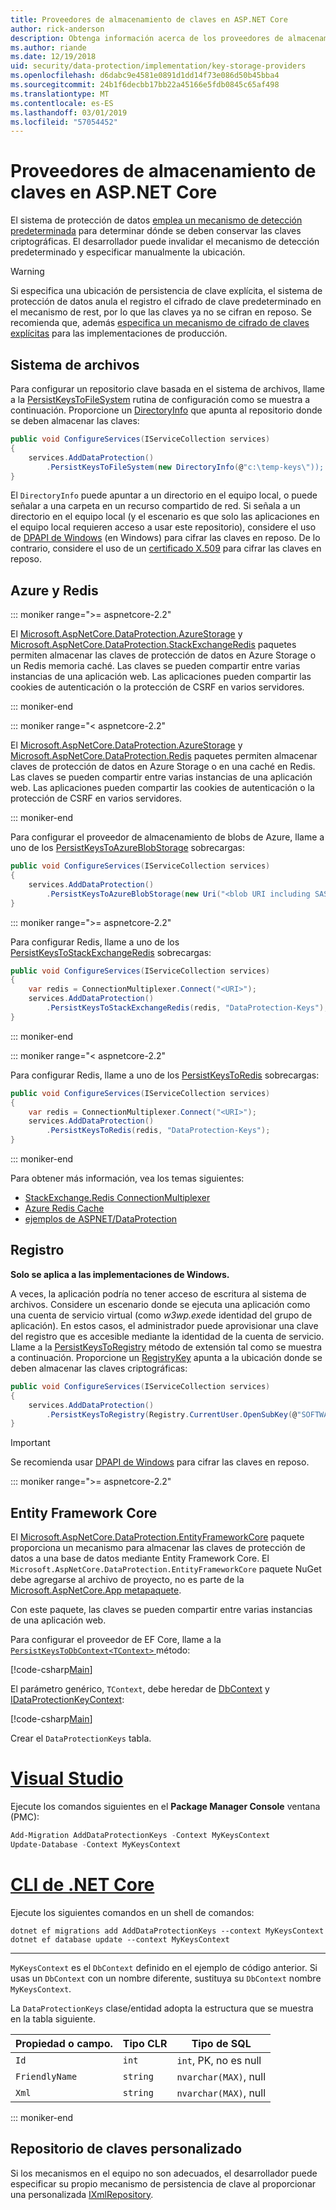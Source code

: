 ```yaml
---
title: Proveedores de almacenamiento de claves en ASP.NET Core
author: rick-anderson
description: Obtenga información acerca de los proveedores de almacenamiento de claves en ASP.NET Core y cómo configurar ubicaciones de almacenamiento de claves.
ms.author: riande
ms.date: 12/19/2018
uid: security/data-protection/implementation/key-storage-providers
ms.openlocfilehash: d6dabc9e4581e0891d1dd14f73e086d50b45bba4
ms.sourcegitcommit: 24b1f6decbb17bb22a45166e5fdb0845c65af498
ms.translationtype: MT
ms.contentlocale: es-ES
ms.lasthandoff: 03/01/2019
ms.locfileid: "57054452"
---
```

# <a name="key-storage-providers-in-aspnet-core"></a>Proveedores de almacenamiento de claves en ASP.NET Core

El sistema de protección de datos [emplea un mecanismo de detección predeterminada](xref:security/data-protection/configuration/default-settings) para determinar dónde se deben conservar las claves criptográficas. El desarrollador puede invalidar el mecanismo de detección predeterminado y especificar manualmente la ubicación.

> [!WARNING]
> Si especifica una ubicación de persistencia de clave explícita, el sistema de protección de datos anula el registro el cifrado de clave predeterminado en el mecanismo de rest, por lo que las claves ya no se cifran en reposo. Se recomienda que, además [especifica un mecanismo de cifrado de claves explícitas](xref:security/data-protection/implementation/key-encryption-at-rest) para las implementaciones de producción.

## <a name="file-system"></a>Sistema de archivos

Para configurar un repositorio clave basada en el sistema de archivos, llame a la [PersistKeysToFileSystem](/dotnet/api/microsoft.aspnetcore.dataprotection.dataprotectionbuilderextensions.persistkeystofilesystem) rutina de configuración como se muestra a continuación. Proporcione un [DirectoryInfo](/dotnet/api/system.io.directoryinfo) que apunta al repositorio donde se deben almacenar las claves:

```csharp
public void ConfigureServices(IServiceCollection services)
{
    services.AddDataProtection()
        .PersistKeysToFileSystem(new DirectoryInfo(@"c:\temp-keys\"));
}
```

El `DirectoryInfo` puede apuntar a un directorio en el equipo local, o puede señalar a una carpeta en un recurso compartido de red. Si señala a un directorio en el equipo local (y el escenario es que solo las aplicaciones en el equipo local requieren acceso a usar este repositorio), considere el uso de [DPAPI de Windows](xref:security/data-protection/implementation/key-encryption-at-rest) (en Windows) para cifrar las claves en reposo. De lo contrario, considere el uso de un [certificado X.509](xref:security/data-protection/implementation/key-encryption-at-rest) para cifrar las claves en reposo.

## <a name="azure-and-redis"></a>Azure y Redis

::: moniker range=">= aspnetcore-2.2"

El [Microsoft.AspNetCore.DataProtection.AzureStorage](https://www.nuget.org/packages/Microsoft.AspNetCore.DataProtection.AzureStorage/) y [Microsoft.AspNetCore.DataProtection.StackExchangeRedis](https://www.nuget.org/packages/Microsoft.AspNetCore.DataProtection.StackExchangeRedis/) paquetes permiten almacenar las claves de protección de datos en Azure Storage o un Redis memoria caché. Las claves se pueden compartir entre varias instancias de una aplicación web. Las aplicaciones pueden compartir las cookies de autenticación o la protección de CSRF en varios servidores.

::: moniker-end

::: moniker range="< aspnetcore-2.2"

El [Microsoft.AspNetCore.DataProtection.AzureStorage](https://www.nuget.org/packages/Microsoft.AspNetCore.DataProtection.AzureStorage/) y [Microsoft.AspNetCore.DataProtection.Redis](https://www.nuget.org/packages/Microsoft.AspNetCore.DataProtection.Redis/) paquetes permiten almacenar claves de protección de datos en Azure Storage o en una caché en Redis. Las claves se pueden compartir entre varias instancias de una aplicación web. Las aplicaciones pueden compartir las cookies de autenticación o la protección de CSRF en varios servidores.

::: moniker-end

Para configurar el proveedor de almacenamiento de blobs de Azure, llame a uno de los [PersistKeysToAzureBlobStorage](/dotnet/api/microsoft.aspnetcore.dataprotection.azuredataprotectionbuilderextensions.persistkeystoazureblobstorage) sobrecargas:

```csharp
public void ConfigureServices(IServiceCollection services)
{
    services.AddDataProtection()
        .PersistKeysToAzureBlobStorage(new Uri("<blob URI including SAS token>"));
}
```

::: moniker range=">= aspnetcore-2.2"

Para configurar Redis, llame a uno de los [PersistKeysToStackExchangeRedis](/dotnet/api/microsoft.aspnetcore.dataprotection.stackexchangeredisdataprotectionbuilderextensions.persistkeystostackexchangeredis) sobrecargas:

```csharp
public void ConfigureServices(IServiceCollection services)
{
    var redis = ConnectionMultiplexer.Connect("<URI>");
    services.AddDataProtection()
        .PersistKeysToStackExchangeRedis(redis, "DataProtection-Keys");
}
```

::: moniker-end

::: moniker range="< aspnetcore-2.2"

Para configurar Redis, llame a uno de los [PersistKeysToRedis](/dotnet/api/microsoft.aspnetcore.dataprotection.redisdataprotectionbuilderextensions.persistkeystoredis) sobrecargas:

```csharp
public void ConfigureServices(IServiceCollection services)
{
    var redis = ConnectionMultiplexer.Connect("<URI>");
    services.AddDataProtection()
        .PersistKeysToRedis(redis, "DataProtection-Keys");
}
```

::: moniker-end

Para obtener más información, vea los temas siguientes:

* [StackExchange.Redis ConnectionMultiplexer](https://github.com/StackExchange/StackExchange.Redis/blob/master/docs/Basics.md)
* [Azure Redis Cache](/azure/redis-cache/cache-dotnet-how-to-use-azure-redis-cache#connect-to-the-cache)
* [ejemplos de ASPNET/DataProtection](https://github.com/aspnet/AspNetCore/tree/2.2.0/src/DataProtection/samples)

## <a name="registry"></a>Registro

**Solo se aplica a las implementaciones de Windows.**

A veces, la aplicación podría no tener acceso de escritura al sistema de archivos. Considere un escenario donde se ejecuta una aplicación como una cuenta de servicio virtual (como *w3wp.exe*de identidad del grupo de aplicación). En estos casos, el administrador puede aprovisionar una clave del registro que es accesible mediante la identidad de la cuenta de servicio. Llame a la [PersistKeysToRegistry](/dotnet/api/microsoft.aspnetcore.dataprotection.dataprotectionbuilderextensions.persistkeystoregistry) método de extensión tal como se muestra a continuación. Proporcione un [RegistryKey](/dotnet/api/microsoft.aspnetcore.dataprotection.repositories.registryxmlrepository.registrykey) apunta a la ubicación donde se deben almacenar las claves criptográficas:

```csharp
public void ConfigureServices(IServiceCollection services)
{
    services.AddDataProtection()
        .PersistKeysToRegistry(Registry.CurrentUser.OpenSubKey(@"SOFTWARE\Sample\keys"));
}
```

> [!IMPORTANT]
> Se recomienda usar [DPAPI de Windows](xref:security/data-protection/implementation/key-encryption-at-rest) para cifrar las claves en reposo.

::: moniker range=">= aspnetcore-2.2"

## <a name="entity-framework-core"></a>Entity Framework Core

El [Microsoft.AspNetCore.DataProtection.EntityFrameworkCore](https://www.nuget.org/packages/Microsoft.AspNetCore.DataProtection.EntityFrameworkCore/) paquete proporciona un mecanismo para almacenar las claves de protección de datos a una base de datos mediante Entity Framework Core. El `Microsoft.AspNetCore.DataProtection.EntityFrameworkCore` paquete NuGet debe agregarse al archivo de proyecto, no es parte de la [Microsoft.AspNetCore.App metapaquete](xref:fundamentals/metapackage-app).

Con este paquete, las claves se pueden compartir entre varias instancias de una aplicación web.

Para configurar el proveedor de EF Core, llame a la [ `PersistKeysToDbContext<TContext>` ](/dotnet/api/microsoft.aspnetcore.dataprotection.entityframeworkcoredataprotectionextensions.persistkeystodbcontext) método:

[!code-csharp[Main](key-storage-providers/sample/Startup.cs?name=snippet&highlight=13-15)]

El parámetro genérico, `TContext`, debe heredar de [DbContext](/dotnet/api/microsoft.entityframeworkcore.dbcontext) y [IDataProtectionKeyContext](/dotnet/api/microsoft.aspnetcore.dataprotection.entityframeworkcore.idataprotectionkeycontext):

[!code-csharp[Main](key-storage-providers/sample/MyKeysContext.cs)]

Crear el `DataProtectionKeys` tabla. 

# <a name="visual-studiotabvisual-studio"></a>[Visual Studio](#tab/visual-studio)

Ejecute los comandos siguientes en el **Package Manager Console** ventana (PMC):

```PowerShell
Add-Migration AddDataProtectionKeys -Context MyKeysContext
Update-Database -Context MyKeysContext
```

# <a name="net-core-clitabnetcore-cli"></a>[CLI de .NET Core](#tab/netcore-cli)

Ejecute los siguientes comandos en un shell de comandos:

```console
dotnet ef migrations add AddDataProtectionKeys --context MyKeysContext
dotnet ef database update --context MyKeysContext
```

---

`MyKeysContext` es el `DbContext` definido en el ejemplo de código anterior. Si usas un `DbContext` con un nombre diferente, sustituya su `DbContext` nombre `MyKeysContext`.

La `DataProtectionKeys` clase/entidad adopta la estructura que se muestra en la tabla siguiente.

| Propiedad o campo. | Tipo CLR | Tipo de SQL              |
| -------------- | -------- | --------------------- |
| `Id`           | `int`    | `int`, PK, no es null   |
| `FriendlyName` | `string` | `nvarchar(MAX)`, null |
| `Xml`          | `string` | `nvarchar(MAX)`, null |

::: moniker-end

## <a name="custom-key-repository"></a>Repositorio de claves personalizado

Si los mecanismos en el equipo no son adecuados, el desarrollador puede especificar su propio mecanismo de persistencia de clave al proporcionar una personalizada [IXmlRepository](/dotnet/api/microsoft.aspnetcore.dataprotection.repositories.ixmlrepository).
